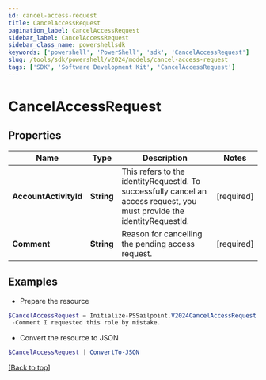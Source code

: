 ```yaml
---
id: cancel-access-request
title: CancelAccessRequest
pagination_label: CancelAccessRequest
sidebar_label: CancelAccessRequest
sidebar_class_name: powershellsdk
keywords: ['powershell', 'PowerShell', 'sdk', 'CancelAccessRequest'] 
slug: /tools/sdk/powershell/v2024/models/cancel-access-request
tags: ['SDK', 'Software Development Kit', 'CancelAccessRequest']
---
```



# CancelAccessRequest

## Properties

Name | Type | Description | Notes
------------ | ------------- | ------------- | -------------
**AccountActivityId** |  **String** | This refers to the identityRequestId. To successfully cancel an access request, you must provide the identityRequestId. | [required]
**Comment** |  **String** | Reason for cancelling the pending access request. | [required]

## Examples

- Prepare the resource
```powershell
$CancelAccessRequest = Initialize-PSSailpoint.V2024CancelAccessRequest  -AccountActivityId 2c9180835d2e5168015d32f890ca1581 `
 -Comment I requested this role by mistake.
```

- Convert the resource to JSON
```powershell
$CancelAccessRequest | ConvertTo-JSON
```


[[Back to top]](#) 

